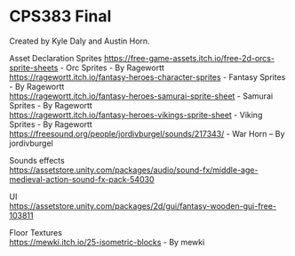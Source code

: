 # CPS383 Final

Created by Kyle Daly and Austin Horn.

Asset Declaration
Sprites
https://free-game-assets.itch.io/free-2d-orcs-sprite-sheets - Orc Sprites - By Ragewortt  
https://ragewortt.itch.io/fantasy-heroes-character-sprites - Fantasy Sprites - By Ragewortt  
https://ragewortt.itch.io/fantasy-heroes-samurai-sprite-sheet - Samurai Sprites - By Ragewortt  
https://ragewortt.itch.io/fantasy-heroes-vikings-sprite-sheet - Viking Sprites - By Ragewortt  
https://freesound.org/people/jordivburgel/sounds/217343/ - War Horn – By jordivburgel  

Sounds effects  
https://assetstore.unity.com/packages/audio/sound-fx/middle-age-medieval-action-sound-fx-pack-54030 

UI  
https://assetstore.unity.com/packages/2d/gui/fantasy-wooden-gui-free-103811

Floor Textures  
https://mewki.itch.io/25-isometric-blocks - By mewki

